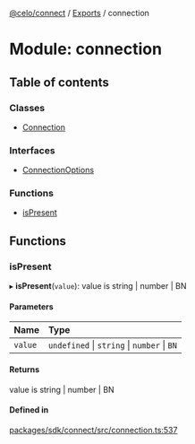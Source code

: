 [@celo/connect](../README.md) / [Exports](../modules.md) / connection

# Module: connection

## Table of contents

### Classes

- [Connection](../classes/connection.Connection.md)

### Interfaces

- [ConnectionOptions](../interfaces/connection.ConnectionOptions.md)

### Functions

- [isPresent](connection.md#ispresent)

## Functions

### isPresent

▸ **isPresent**(`value`): value is string \| number \| BN

#### Parameters

| Name | Type |
| :------ | :------ |
| `value` | `undefined` \| `string` \| `number` \| `BN` |

#### Returns

value is string \| number \| BN

#### Defined in

[packages/sdk/connect/src/connection.ts:537](https://github.com/celo-org/developer-tooling/blob/master/packages/sdk/connect/src/connection.ts#L537)
